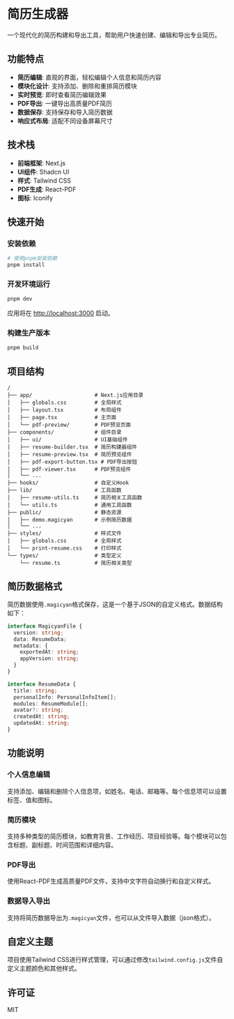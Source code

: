 # 简历生成器

一个现代化的简历构建和导出工具，帮助用户快速创建、编辑和导出专业简历。

## 功能特点

- **简历编辑**: 直观的界面，轻松编辑个人信息和简历内容
- **模块化设计**: 支持添加、删除和重排简历模块
- **实时预览**: 即时查看简历编辑效果
- **PDF导出**: 一键导出高质量PDF简历
- **数据保存**: 支持保存和导入简历数据
- **响应式布局**: 适配不同设备屏幕尺寸

## 技术栈

- **前端框架**: Next.js
- **UI组件**: Shadcn UI
- **样式**: Tailwind CSS
- **PDF生成**: React-PDF
- **图标**: Iconify

## 快速开始

### 安装依赖

```bash
# 使用pnpm安装依赖
pnpm install
```

### 开发环境运行

```bash
pnpm dev
```

应用将在 [http://localhost:3000](http://localhost:3000) 启动。

### 构建生产版本

```bash
pnpm build
```

## 项目结构

```
/
├── app/                    # Next.js应用目录
│   ├── globals.css         # 全局样式
│   ├── layout.tsx          # 布局组件
│   ├── page.tsx            # 主页面
│   └── pdf-preview/        # PDF预览页面
├── components/             # 组件目录
│   ├── ui/                 # UI基础组件
│   ├── resume-builder.tsx  # 简历构建器组件
│   ├── resume-preview.tsx  # 简历预览组件
│   ├── pdf-export-button.tsx # PDF导出按钮
│   ├── pdf-viewer.tsx      # PDF预览组件
│   └── ...
├── hooks/                  # 自定义Hook
├── lib/                    # 工具函数
│   ├── resume-utils.ts     # 简历相关工具函数
│   └── utils.ts            # 通用工具函数
├── public/                 # 静态资源
│   ├── demo.magicyan       # 示例简历数据
│   └── ...
├── styles/                 # 样式文件
│   ├── globals.css         # 全局样式
│   └── print-resume.css    # 打印样式
└── types/                  # 类型定义
    └── resume.ts           # 简历相关类型
```

## 简历数据格式

简历数据使用`.magicyan`格式保存，这是一个基于JSON的自定义格式。数据结构如下：

```typescript
interface MagicyanFile {
  version: string;
  data: ResumeData;
  metadata: {
    exportedAt: string;
    appVersion: string;
  }
}

interface ResumeData {
  title: string;
  personalInfo: PersonalInfoItem[];
  modules: ResumeModule[];
  avatar?: string;
  createdAt: string;
  updatedAt: string;
}
```

## 功能说明

### 个人信息编辑

支持添加、编辑和删除个人信息项，如姓名、电话、邮箱等。每个信息项可以设置标签、值和图标。

### 简历模块

支持多种类型的简历模块，如教育背景、工作经历、项目经验等。每个模块可以包含标题、副标题、时间范围和详细内容。

### PDF导出

使用React-PDF生成高质量PDF文件，支持中文字符自动换行和自定义样式。

### 数据导入导出

支持将简历数据导出为`.magicyan`文件，也可以从文件导入数据（json格式）。

## 自定义主题

项目使用Tailwind CSS进行样式管理，可以通过修改`tailwind.config.js`文件自定义主题颜色和其他样式。

## 许可证

MIT
